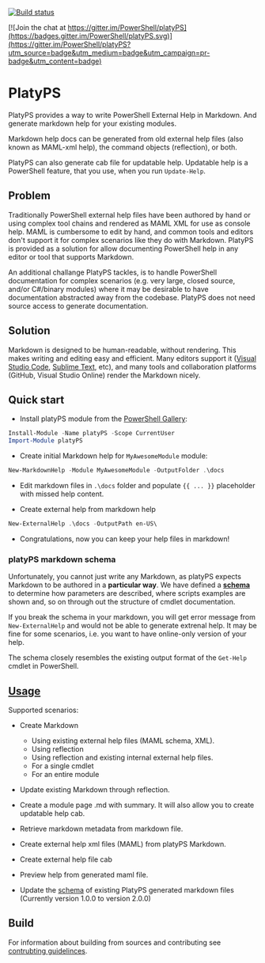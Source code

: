 [![Build status](https://ci.appveyor.com/api/projects/status/u65tnar0cfkmqywl/branch/master?svg=true)](https://ci.appveyor.com/project/PowerShell/markdown-maml/branch/master)

[![Join the chat at https://gitter.im/PowerShell/platyPS](https://badges.gitter.im/PowerShell/platyPS.svg)](https://gitter.im/PowerShell/platyPS?utm_source=badge&utm_medium=badge&utm_campaign=pr-badge&utm_content=badge)

# PlatyPS

PlatyPS provides a way to write PowerShell External Help in Markdown.
And generate markdown help for your existing modules.

Markdown help docs can be generated from old external help files (also known as MAML-xml help), the command objects (reflection), or both.  

PlatyPS can also generate cab file for updatable help.
Updatable help is a PowerShell feature, that you use, when you run `Update-Help`.

## Problem

Traditionally PowerShell external help files have been authored by hand or using complex tool chains and rendered as MAML XML for use as console help.
MAML is cumbersome to edit by hand, and common tools and editors don't support it for complex scenarios like they do with Markdown. PlatyPS is provided as a solution for allow documenting PowerShell help in any editor or tool that supports Markdown.

An additional challange PlatyPS tackles, is to handle PowerShell documentation for complex scenarios (e.g. very large, closed source, and/or C#/binary modules) where it may be desirable to have documentation abstracted away from the codebase. PlatyPS does not need source access to generate documentation.

## Solution

Markdown is designed to be human-readable, without rendering. This makes writing and editing easy and efficient. 
Many editors support it ([Visual Studio Code](https://code.visualstudio.com/), [Sublime Text](http://www.sublimetext.com/), etc), and many tools and collaboration platforms (GitHub, Visual Studio Online) render the Markdown nicely.


## Quick start

* Install platyPS module from the [PowerShell Gallery](https://powershellgallery.com):

```powershell
Install-Module -Name platyPS -Scope CurrentUser
Import-Module platyPS
```

* Create initial Markdown help for `MyAwesomeModule` module:

```powershell
New-MarkdownHelp -Module MyAwesomeModule -OutputFolder .\docs
```

* Edit markdown files in `.\docs` folder and populate `{{ ... }}` placeholder with missed help content.

* Create external help from markdown help

```powershell
New-ExternalHelp .\docs -OutputPath en-US\
```

* Congratulations, now you can keep your help files in markdown!

### platyPS markdown schema

Unfortunately, you cannot just write any Markdown, as platyPS expects Markdown to be authored in a **particular way**.
We have defined a [**schema**](platyPS.schema.md) to determine how parameters are described, where scripts examples are shown and, so on through out the structure of cmdlet documentation.

If you break the schema in your markdown, you will get error message from `New-ExternalHelp` and would not be able to generate extrenal help.
It may be fine for some scenarios, i.e. you want to have online-only version of your help.

The schema closely resembles the existing output format of the `Get-Help` cmdlet in PowerShell. 

## [Usage](docs)

Supported scenarios:

*  Create Markdown
    *  Using existing external help files (MAML schema, XML).
    *  Using reflection
    *  Using reflection and existing internal external help files.
    *  For a single cmdlet
    *  For an entire module

*  Update existing Markdown through reflection.

*  Create a module page <ModuleName>.md with summary. It will also allow you to create updatable help cab.

*  Retrieve markdown metadata from markdown file.

*  Create external help xml files (MAML) from platyPS Markdown.

*  Create external help file cab

*  Preview help from generated maml file.

*  Update the [schema](platyPS.schema.md) of existing PlatyPS generated markdown files (Currently version 1.0.0 to version 2.0.0)

## Build

For information about building from sources and contributing see [contrubting guidelinces](CONTRIBUTING.md).
